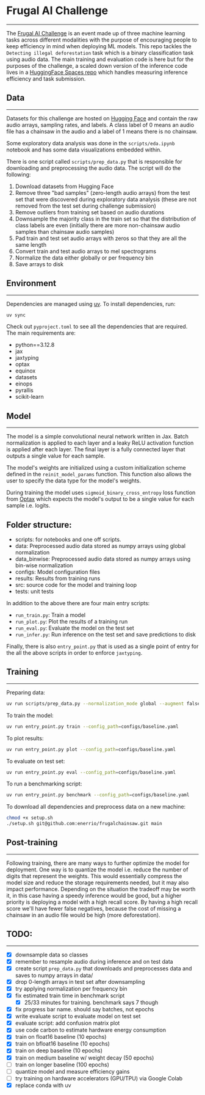 # Frugal AI Challenge
---
The [Frugal AI Challenge](https://frugalaichallenge.org) is an event made up of three machine learning tasks across different modalities with the purpose of encouraging people to keep efficiency in mind when deploying ML models. This repo tackles the `Detecting illegal deforestation` task which is a binary classification task using audio data. The main training and evaluation code is here but for the purposes of the challenge, a scaled down version of the inference code lives in a [HuggingFace Spaces repo](https://huggingface.co/spaces/enerrio/submission-template/tree/main) which handles measuring inference efficiency and task submission.


## Data
---
Datasets for this challenge are hosted on [Hugging Face](https://huggingface.co/datasets/rfcx/frugalai) and contain the raw audio arrays, sampling rates, and labels. A class label of 0 means an audio file has a chainsaw in the audio and a label of 1 means there is no chainsaw.

Some exploratory data analysis was done in the `scripts/eda.ipynb` notebook and has some data visualizations embedded within.

There is one script called `scripts/prep_data.py` that is responsible for downloading and preprocessing the audio data. The script will do the following:
1. Download datasets from Hugging Face
2. Remove three "bad samples" (zero-length audio arrays) from the test set that were discovered during exploratory data analysis (these are not removed from the test set during challenge submission)
3. Remove outliers from training set based on audio durations
4. Downsample the majority class in the train set so that the distribution of class labels are even (initially there are more non-chainsaw audio samples than chainsaw audio samples)
5. Pad train and test set audio arrays with zeros so that they are all the same length
6. Convert train and test audio arrays to mel spectrograms
7. Normalize the data either globally or per frequency bin
8. Save arrays to disk

## Environment
---
Dependencies are managed using [uv](https://docs.astral.sh/uv/). To install dependencies, run:
```bash
uv sync
```

Check out `pyproject.toml` to see all the dependencies that are required. The main requirements are:
* python==3.12.8
* jax
* jaxtyping
* optax
* equinox
* datasets
* einops
* pyrallis
* scikit-learn


## Model
---
The model is a simple convolutional neural network written in Jax. Batch normalization is applied to each layer and a leaky ReLU activation function is applied after each layer. The final layer is a fully connected layer that outputs a single value for each sample.

The model's weights are initialized using a custom initialization scheme defined in the `reinit_model_params` function. This function also allows the user to specify the data type for the model's weights.

During training the model uses `sigmoid_binary_cross_entropy` loss function from [Optax](https://optax.readthedocs.io/en/latest/) which expects the model's output to be a single value for each sample i.e. logits.

## Folder structure:
* scripts: for notebooks and one off scripts. 
* data: Preprocessed audio data stored as numpy arrays using global normalization
* data_binwise: Preprocessed audio data stored as numpy arrays using bin-wise normalization
* configs: Model configuration files
* results: Results from training runs
* src: source code for the model and training loop
* tests: unit tests

In addition to the above there are four main entry scripts:
* `run_train.py`: Train a model
* `run_plot.py`: Plot the results of a training run
* `run_eval.py`: Evaluate the model on the test set
* `run_infer.py`: Run inference on the test set and save predictions to disk

Finally, there is also `entry_point.py` that is used as a single point of entry for the all the above scripts in order to enforce `jaxtyping`.

## Training
---
Preparing data:
```bash
uv run scripts/prep_data.py --normalization_mode global --augment false
```

To train the model:
```bash
uv run entry_point.py train --config_path=configs/baseline.yaml
```

To plot results:
```bash
uv run entry_point.py plot --config_path=configs/baseline.yaml
```

To evaluate on test set:
```bash
uv run entry_point.py eval --config_path=configs/baseline.yaml
```

To run a benchmarking script:
```bash
uv run entry_point.py benchmark --config_path=configs/baseline.yaml
```

To download all dependencies and preprocess data on a new machine:
```bash
chmod +x setup.sh
./setup.sh git@github.com:enerrio/frugalchainsaw.git main
```

## Post-training
---
Following training, there are many ways to further optimize the model for deployment. One way is to quantize the model i.e. reduce the number of digits that represent the weights. This would essentially compress the model size and reduce the storage requirements needed, but it may also impact performance. Depending on the situation the tradeoff may be worth it, in this case having a speedy inference would be good, but a higher priority is deploying a model with a high recall score. By having a high recall score we'll have fewer false negatives, because the cost of missing a chainsaw in an audio file would be high (more deforestation).


## TODO:
---
- [X] downsample data so classes
- [X] remember to resample audio during inference and on test data
- [X] create script `prep_data.py` that downloads and preprocesses data and saves to numpy arrays in data/
- [X] drop 0-length arrays in test set after downsampling
- [X] try applying normalization per frequency bin
- [X] fix estimated train time in benchmark script
  - [X] 25/33 minutes for training. benchmark says 7 though
- [X] fix progress bar name. should say batches, not epochs
- [X] write evaluate script to evaluate model on test set
- [X] evaluate script: add confusion matrix plot
- [X] use code carbon to estimate hardware energy consumption
- [X] train on float16 baseline (10 epochs)
- [X] train on bfloat16 baseline (10 epochs)
- [X] train on deep baseline (10 epochs)
- [X] train on medium baseline w/ weight decay (50 epochs)
- [ ] train on longer baseline (100 epochs)
- [ ] quantize model and measure efficiency gains
- [ ] try training on hardware accelerators (GPU/TPU) via Google Colab
- [X] replace conda with uv
